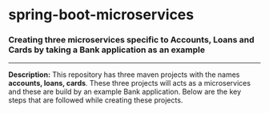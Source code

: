 # spring-boot-microservices
### Creating three microservices specific to Accounts, Loans and Cards by taking a Bank application as an example
---

**Description:** This repository has three maven projects with the names **accounts, loans, cards**. These three projects will acts as a microservices and these are build by an example Bank application. Below are the key steps that are followed while creating these projects.

